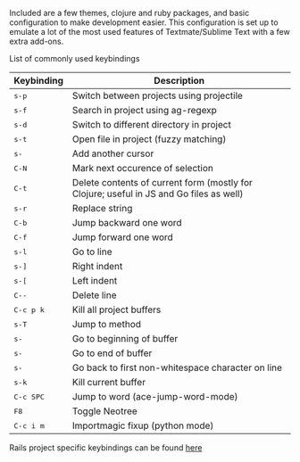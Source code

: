 Included are a few themes, clojure and ruby packages, and basic configuration to make development easier. This configuration is set up to emulate a lot of the most used features of Textmate/Sublime Text with a few extra add-ons.

List of commonly used keybindings

Keybinding         | Description
-------------------|------------------------------------------------------------
<kbd>s-p</kbd> | Switch between projects using projectile
<kbd>s-f</kbd> | Search in project using ag-regexp
<kbd>s-d</kbd> | Switch to different directory in project
<kbd>s-t</kbd> | Open file in project (fuzzy matching)
<kbd>s-<mouse-1></kbd> | Add another cursor
<kbd>C-N</kbd> | Mark next occurence of selection
<kbd>C-t</kbd> | Delete contents of current form (mostly for Clojure; useful in JS and Go files as well)
<kbd>s-r</kbd> | Replace string
<kbd>C-b</kbd> | Jump backward one word
<kbd>C-f</kbd> | Jump forward one word
<kbd>s-l</kbd> | Go to line
<kbd>s-]</kbd> | Right indent
<kbd>s-[</kbd> | Left indent
<kbd>C--</kbd> | Delete line
<kbd>C-c p k</kbd> | Kill all project buffers
<kbd>s-T</kbd> | Jump to method
<kbd>s-<up></kbd> | Go to beginning of buffer
<kbd>s-<down></kbd> | Go to end of buffer
<kbd>s-<left></kbd> | Go back to first non-whitespace character on line
<kbd>s-k</kbd> | Kill current buffer
<kbd>C-c SPC</kbd> | Jump to word (ace-jump-word-mode)
<kbd>F8</kbd> | Toggle Neotree
<kbd>C-c i m</kbd> | Importmagic fixup (python mode)
Rails project specific keybindings can be found [here](https://github.com/asok/projectile-rails#interactive-commands)
